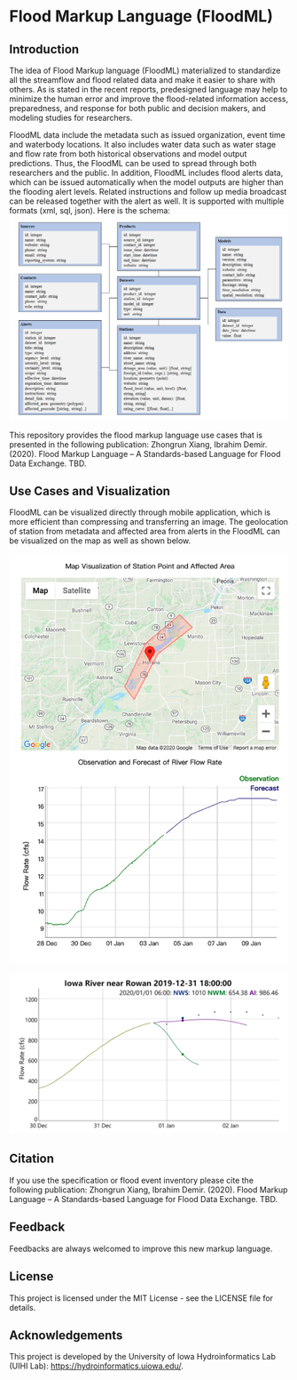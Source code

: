 # Flood Markup Language (FloodML)

## Introduction
The idea of Flood Markup language (FloodML) materialized to standardize all the streamflow and flood related data and make it easier to share with others. As is stated in the recent reports, predesigned language may help to minimize the human error and improve the flood-related information access, preparedness, and response for both public and decision makers, and modeling studies for researchers.

FloodML data include the metadata such as issued organization, event time and waterbody locations. It also includes water data such as water stage and flow rate from both historical observations and model output predictions. Thus, the FloodML can be used to spread through both researchers and the public. In addition, FloodML includes flood alerts data, which can be issued automatically when the model outputs are higher than the flooding alert levels. Related instructions and follow up media broadcast can be released together with the alert as well. It is supported with multiple formats (xml, sql, json). Here is the schema:
![schema](/schema/schema.png)

This repository provides the flood markup language use cases that is presented in the following publication:
Zhongrun Xiang, Ibrahim Demir. (2020). Flood Markup Language – A Standards-based Language for Flood Data Exchange. TBD.

## Use Cases and Visualization
FloodML can be visualized directly through mobile application, which is more efficient than compressing and transferring an image. The geolocation of station from metadata and affected area from alerts in the FloodML can be visualized on the map as well as shown below.

![vis1](/use_cases/use_case_3_visualization_of_alert/vis_of_alert.jpg)

![vis2](/use_cases/use_case_4_multiple_forecasts/vis_multiple_forecasts.jpg)

## Citation
If you use the specification or flood event inventory please cite the following publication:
Zhongrun Xiang, Ibrahim Demir. (2020). Flood Markup Language – A Standards-based Language for Flood Data Exchange. TBD.

## Feedback
Feedbacks are always welcomed to improve this new markup language.

## License
This project is licensed under the MIT License - see the LICENSE file for details.

## Acknowledgements
This project is developed by the University of Iowa Hydroinformatics Lab (UIHI Lab):
https://hydroinformatics.uiowa.edu/.
